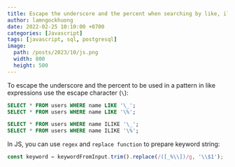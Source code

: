 ```yaml
---
title: Escape the underscore and the percent when searching by like, ilike expressions in PostgreSQL
author: lamngockhuong
date: 2022-02-25 10:10:00 +0700
categories: [Javascript]
tags: [javascript, sql, postgresql]
image:
  path: /posts/2023/10/js.png
  width: 800
  height: 500
---
```


To escape the underscore and the percent to be used in a pattern in like expressions use the escape character (`\`):

```sql
SELECT * FROM users WHERE name LIKE '\_';
SELECT * FROM users WHERE name LIKE '\%';

SELECT * FROM users WHERE name ILIKE '\_';
SELECT * FROM users WHERE name ILIKE '\%';
```

In JS, you can use `regex` and `replace function` to prepare keyword string:

```javascript
const keyword = keywordFromInput.trim().replace(/([_%\\])/g, '\\$1');
```
